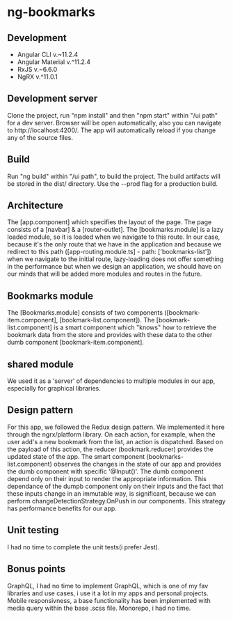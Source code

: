 # ng-bookmarks

## Development
- Angular CLI v.~11.2.4
- Angular Material v.^11.2.4
- RxJS v.~6.6.0
- NgRX v.^11.0.1

## Development server
Clone the project, run "npm install" and then "npm start" within "/ui path" for a dev server. Browser will be open automatically, also you can navigate to http://localhost:4200/. The app will automatically reload if you change any of the source files.

## Build
Run "ng build" within "/ui path", to build the project. The build artifacts will be stored in the dist/ directory. Use the --prod flag for a production build.

## Architecture
The [app.component] which specifies the layout of the page. The page consists of a [navbar] & a [router-outlet]. The [bookmarks.module] is a lazy loaded module, so it is loaded when we navigate to this route. In our case, because it's the only route that we have in the application and because we redirect to this path ([app-routing.module.ts] - path: ['bookmarks-list']) when we navigate to the initial route, lazy-loading does not offer something in the performance but when we design an application, we should have on our minds that will be added more modules and routes in the future.

## Bookmarks module
The [Bookmarks.module] consists of two components ([bookmark-item.component], [bookmark-list.component]). The [bookmark-list.component] is a smart component which "knows" how to retrieve the bookmark data from the store and provides with these data to the other dumb component [bookmark-item.component].

## shared module
We used it as a 'server' of dependencies to multiple modules in our app, especially for graphical libraries.

## Design pattern
For this app, we followed the Redux design pattern. We implemented it here through the ngrx/platform library. On each action, for example, when the user add's a new bookmark from the list, an action is dispatched. Based on the payload of this action, the reducer (bookmark.reducer) provides the updated state of the app. The smart component (bookmarks-list.component) observes the changes in the state of our app and provides the dumb component with specific '@Input()'. The dumb component depend only on their input to render the appropriate information. This dependance of the dumpb component only on their inputs and the fact that these inputs change in an immutable way, is significant, because we can perform changeDetectionStrategy.OnPush in our components. This strategy has performance benefits for our app.

## Unit testing
I had no time to complete the unit tests(i prefer Jest).

## Bonus points
GraphQL, I had no time to implement GraphQL, which is one of my fav libraries and use cases, i use it a lot in my apps and personal projects.
Mobile responsivness, a base functionality has been implemented with media query within the base .scss file.
Monorepo, i had no time.
